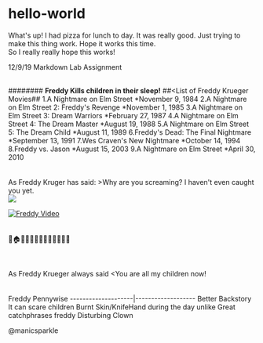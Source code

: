 # hello-world
What's up!  I had pizza for lunch to day.  It was really good.
Just trying to make this thing work.  Hope it works this time.  
So I really really hope this works!





12/9/19 Markdown Lab Assignment<br><br>

####<Freddy Krueger>####
  **Freddy Kills children in their sleep!**
  ##<List of Freddy Krueger Movies##
1.A Nightmare on Elm Street
*November 9, 1984
2.A Nightmare on Elm Street 2: Freddy's Revenge
*November 1, 1985
3.A Nightmare on Elm Street 3: Dream Warriors
*February 27, 1987
4.A Nightmare on Elm Street 4: The Dream Master
*August 19, 1988
5.A Nightmare on Elm Street 5: The Dream Child
*August 11, 1989
6.Freddy's Dead: The Final Nightmare
*September 13, 1991
7.Wes Craven's New Nightmare
*October 14, 1994
8.Freddy vs. Jason
*August 15, 2003
9.A Nightmare on Elm Street
*April 30, 2010<br><br><br>
As Freddy Kruger has said:
    >Why are you screaming? I haven't even caught you yet.<br>
 ![](https://en.wikipedia.org/wiki/File:Freddy_Krueger_(Robert_Englund).jpg)

[![Freddy Video](freddy.png)](https://youtu.be/F8Hm_9kRqAY)<br><br><br>
:girl::house::sleeping::zzz::man::rage::fork_and_knife::red_circle::girl::fearful::x::man::satisfied:<br><br><br>

As Freddy Krueger always said
<You are all my children now!<br><br><br>
Freddy              Pennywise
--------------------|-------------------
Better Backstory     It can scare children
Burnt Skin/KnifeHand during the day unlike
Great catchphrases   freddy
                     Disturbing
                     Clown
                     

                     
                     
                     
  
                   
                




        
        
        
        
        
        
        
        
        
        
        
@manicsparkle

